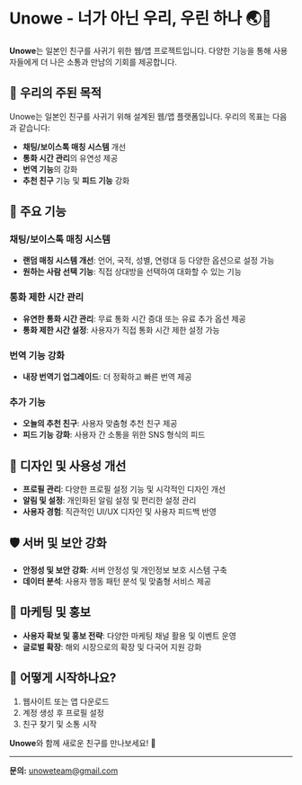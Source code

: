 # Unowe - 너가 아닌 우리, 우린 하나 🌏🤝

**Unowe**는 일본인 친구를 사귀기 위한 웹/앱 프로젝트입니다. 다양한 기능을 통해 사용자들에게 더 나은 소통과 만남의 기회를 제공합니다.

## 🚀 우리의 주된 목적

Unowe는 일본인 친구를 사귀기 위해 설계된 웹/앱 플랫폼입니다. 우리의 목표는 다음과 같습니다:

- **채팅/보이스톡 매칭 시스템** 개선
- **통화 시간 관리**의 유연성 제공
- **번역 기능**의 강화
- **추천 친구** 기능 및 **피드 기능** 강화

## 🔧 주요 기능

### 채팅/보이스톡 매칭 시스템

- **랜덤 매칭 시스템 개선**: 언어, 국적, 성별, 연령대 등 다양한 옵션으로 설정 가능
- **원하는 사람 선택 기능**: 직접 상대방을 선택하여 대화할 수 있는 기능

### 통화 제한 시간 관리

- **유연한 통화 시간 관리**: 무료 통화 시간 증대 또는 유료 추가 옵션 제공
- **통화 제한 시간 설정**: 사용자가 직접 통화 시간 제한 설정 가능

### 번역 기능 강화

- **내장 번역기 업그레이드**: 더 정확하고 빠른 번역 제공

### 추가 기능

- **오늘의 추천 친구**: 사용자 맞춤형 추천 친구 제공
- **피드 기능 강화**: 사용자 간 소통을 위한 SNS 형식의 피드

## 🎨 디자인 및 사용성 개선

- **프로필 관리**: 다양한 프로필 설정 기능 및 시각적인 디자인 개선
- **알림 및 설정**: 개인화된 알림 설정 및 편리한 설정 관리
- **사용자 경험**: 직관적인 UI/UX 디자인 및 사용자 피드백 반영

## 🛡️ 서버 및 보안 강화

- **안정성 및 보안 강화**: 서버 안정성 및 개인정보 보호 시스템 구축
- **데이터 분석**: 사용자 행동 패턴 분석 및 맞춤형 서비스 제공

## 📢 마케팅 및 홍보

- **사용자 확보 및 홍보 전략**: 다양한 마케팅 채널 활용 및 이벤트 운영
- **글로벌 확장**: 해외 시장으로의 확장 및 다국어 지원 강화

## 📱 어떻게 시작하나요?

1. 웹사이트 또는 앱 다운로드
2. 계정 생성 후 프로필 설정
3. 친구 찾기 및 소통 시작

**Unowe**와 함께 새로운 친구를 만나보세요! 🌟

---

**문의:** unoweteam@gmail.com